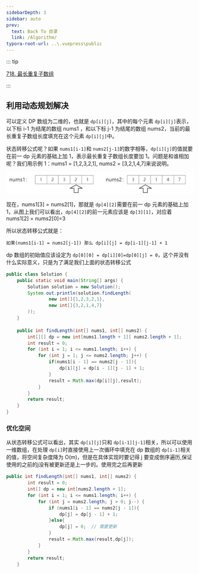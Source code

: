 ```yaml
---
sidebarDepth: 3
sidebar: auto
prev:
  text: Back To 目录
  link: /Algorithm/
typora-root-url: ..\.vuepress\public
---
```


::: tip

[718. 最长重复子数组](https://leetcode.cn/problems/maximum-length-of-repeated-subarray/)

:::



## 利用动态规划解决

可以定义 DP 数组为二维的，也就是 `dp[i][j]`，其中的每个元素 `dp[i][j]`表示，以下标 i-1 为结尾的数组 nums1 ，和以下标 j-1 为结尾的数组 nums2，当前的最长重复子数组长度填充在这个元素 `dp[i][j]`中。

状态转移公式呢？如果 `nums1[i-1]`和 `nums2[j-1]`的数字相等，`dp[i][j]`的值就要在前一 dp 元素的基础上加 1，表示最长重复子数组长度要加 1。问题是和谁相加呢？我们用示例 1：nums1 = [1,2,3,2,1], nums2 = [3,2,1,4,7]来说说明。

![image-20230918233715835](/images/algorithm/image-20230918233715835.png)

现在，nums1[3] = nums2[1]，那就是 `dp[4][2]`需要在前一 dp 元素的基础上加 1，从图上我们可以看出，`dp[4][2]`的前一元素应该是 `dp[3][1]`，对应着 nums1[2] = nums2[0]=3

所以状态转移公式就是：

`如果(nums1[i-1] = nums2[j-1]) 那么 dp[i][j] = dp[i-1][j-1] + 1`

dp 数组的初始值应该设定为 `dp[0][0] = dp[i][0]=dp[0][j] = 0`，这个并没有什么实际意义，只是为了满足我们上面的状态转移公式

```java
public class Solution {
    public static void main(String[] args) {
        Solution solution = new Solution();
        System.out.println(solution.findLength(
                new int[]{1,2,3,2,1},
                new int[]{3,2,1,4,7}
        ));
    }

    public int findLength(int[] nums1, int[] nums2) {
        int[][] dp = new int[nums1.length + 1][ nums2.length + 1];
        int result = 0;
        for (int i = 1; i <= nums1.length; i++) {
            for (int j = 1; j <= nums2.length; j++) {
                if(nums1[i - 1] == nums2[j - 1]){
                    dp[i][j] = dp[i - 1][j - 1] + 1;
                }
                result = Math.max(dp[i][j],result);
            }
        }
        return result;
    }
}

```



### 优化空间

从状态转移公式可以看出，其实 `dp[i][j]`只和 `dp[i-1][j-1]`相关，所以可以使用一维数组，在处理 `dp[i]`时直接使用上一次循环中填充在 dp 数组的 `dp[i-1]`相关的值，将空间复杂度降为 O(m)，但是在具体实现时要记得 j 要变成倒序遍历,保证使用的之前的j没有被更新还是上一步的。使用完之后再更新

```java
public int findLength(int[] nums1, int[] nums2) {
        int result = 0;
        int[] dp = new int[nums2.length + 1];
        for (int i = 1; i <= nums1.length; i++) {
            for (int j = nums2.length; j > 0; j--) {
                if (nums1[i - 1] == nums2[j - 1]){
                    dp[j] = dp[j - 1] + 1;
                }else{
                    dp[j] = 0;  // 需要更新
                }
                result = Math.max(result,dp[j]);
            }
        }
        return result;
    }
```

